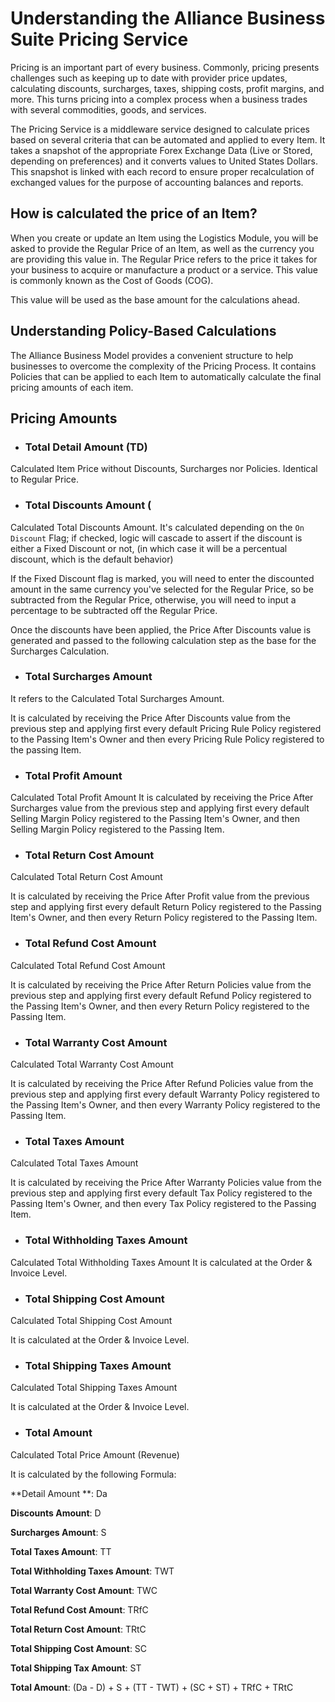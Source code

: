 # Understanding the Alliance Business Suite Pricing Service

Pricing is an important part of every business. Commonly, pricing presents challenges such as keeping up to date with provider price updates, calculating discounts, surcharges, taxes, shipping costs, profit margins, and more. This turns pricing into a complex process when a business trades with several commodities, goods, and services.

The Pricing Service is a middleware service designed to calculate prices based on several criteria that can be automated and applied to every Item. It takes a snapshot of the appropriate Forex Exchange Data (Live or Stored, depending on preferences) and it converts values to United States Dollars. This snapshot is linked with each record to ensure proper recalculation of exchanged values for the purpose of accounting balances and reports.

## How is calculated the price of an Item?

When you create or update an Item using the Logistics Module, you will be asked to provide the Regular Price of an Item, as well as the currency you are providing this value in. The Regular Price refers to the price it takes for your business to acquire or manufacture a product or a service. This value is commonly known as the Cost of Goods (COG).

This value will be used as the base amount for the calculations ahead.

## Understanding Policy-Based Calculations

The Alliance Business Model provides a convenient structure to help businesses to overcome the complexity of the Pricing Process. It contains Policies that can be applied to each Item to automatically calculate the final pricing amounts of each item.

## Pricing Amounts

- ### Total Detail Amount (TD)
Calculated Item Price without Discounts, Surcharges nor Policies. Identical to Regular Price.

- ### Total Discounts Amount (
Calculated Total Discounts Amount. It's calculated depending on the `On Discount` Flag; if checked, logic will cascade to assert if the discount is either a Fixed Discount or not, (in which case it will be a percentual discount, which is the default behavior)

If the Fixed Discount flag is marked, you will need to enter the discounted amount in the same currency you've selected for the Regular Price, so be subtracted from the Regular Price, otherwise, you will need to input a percentage to be subtracted off the Regular Price.

Once the discounts have been applied, the Price After Discounts value is generated and passed to the following calculation step as the base for the Surcharges Calculation.


- ### Total Surcharges Amount
It refers to the Calculated Total Surcharges Amount. 

It is calculated by receiving the Price After Discounts value from the previous step and applying first every default Pricing Rule Policy registered to the Passing Item's Owner and then every Pricing Rule Policy registered to the passing Item.


- ### Total Profit Amount
Calculated Total Profit Amount
It is calculated by receiving the Price After Surcharges value from the previous step and applying first every default Selling Margin Policy registered to the Passing Item's Owner, and then Selling Margin Policy registered to the Passing Item.

- ### Total Return Cost Amount
Calculated Total Return Cost Amount

It is calculated by receiving the Price After Profit value from the previous step and applying first every default Return Policy registered to the Passing Item's Owner, and then every Return Policy registered to the Passing Item.

- ### Total Refund Cost Amount

Calculated Total Refund Cost Amount

It is calculated by receiving the Price After Return Policies value from the previous step and applying first every default Refund Policy registered to the Passing Item's Owner, and then every Return Policy registered to the Passing Item.

- ### Total Warranty Cost Amount
Calculated Total Warranty Cost Amount

It is calculated by receiving the Price After Refund Policies value from the previous step and applying first every default Warranty Policy registered to the Passing Item's Owner, and then every Warranty Policy registered to the Passing Item.


- ### Total Taxes Amount
Calculated Total Taxes Amount

It is calculated by receiving the Price After Warranty Policies value from the previous step and applying first every default Tax Policy registered to the Passing Item's Owner, and then every Tax Policy registered to the Passing Item.


- ### Total Withholding Taxes Amount
Calculated Total Withholding Taxes Amount
It is calculated at the Order & Invoice Level.

- ### Total Shipping Cost Amount
Calculated Total Shipping Cost Amount

It is calculated at the Order & Invoice Level.


- ### Total Shipping Taxes Amount
Calculated Total Shipping Taxes Amount

It is calculated at the Order & Invoice Level.

- ### Total Amount
Calculated Total Price Amount (Revenue)

It is calculated by the following Formula:


**Detail Amount **: Da

**Discounts Amount**: D

**Surcharges Amount**: S

**Total Taxes Amount**: TT

**Total Withholding Taxes Amount**: TWT

**Total Warranty Cost Amount**: TWC

**Total Refund Cost Amount**: TRfC

**Total Return Cost Amount**: TRtC

**Total Shipping Cost Amount**: SC

**Total Shipping Tax Amount**: ST

**Total Amount**: (Da - D) + S + (TT - TWT) + (SC + ST) + TRfC + TRtC



